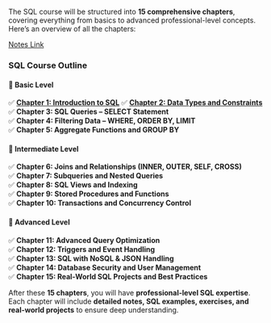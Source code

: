 The SQL course will be structured into **15 comprehensive chapters**, covering everything from basics to advanced professional-level concepts. Here’s an overview of all the chapters:  

[Notes Link](https://musarafhossain.github.io/SQL-Notes/)

### **SQL Course Outline**  

#### **🔹 Basic Level**  
✅ [**Chapter 1: Introduction to SQL**](https://musarafhossain.github.io/1_Introduction%20to%20SQL/)
✅ [**Chapter 2: Data Types and Constraints**](https://musarafhossain.github.io/)  
✅ **Chapter 3: SQL Queries – SELECT Statement**  
✅ **Chapter 4: Filtering Data – WHERE, ORDER BY, LIMIT**  
✅ **Chapter 5: Aggregate Functions and GROUP BY**  

#### **🔹 Intermediate Level**  
✅ **Chapter 6: Joins and Relationships (INNER, OUTER, SELF, CROSS)**  
✅ **Chapter 7: Subqueries and Nested Queries**  
✅ **Chapter 8: SQL Views and Indexing**  
✅ **Chapter 9: Stored Procedures and Functions**  
✅ **Chapter 10: Transactions and Concurrency Control**  

#### **🔹 Advanced Level**  
✅ **Chapter 11: Advanced Query Optimization**  
✅ **Chapter 12: Triggers and Event Handling**  
✅ **Chapter 13: SQL with NoSQL & JSON Handling**  
✅ **Chapter 14: Database Security and User Management**  
✅ **Chapter 15: Real-World SQL Projects and Best Practices**  

After these **15 chapters**, you will have **professional-level SQL expertise**. Each chapter will include **detailed notes, SQL examples, exercises, and real-world projects** to ensure deep understanding.  